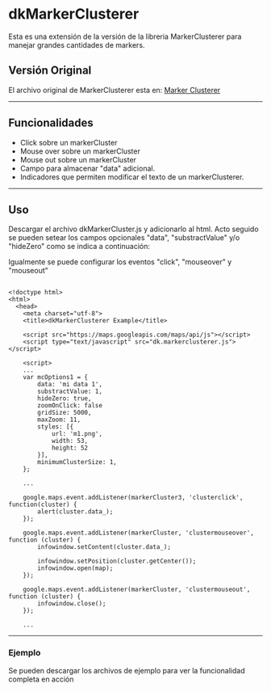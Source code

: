# dkMarkerClusterer

Esta es una extensión de la versión de la libreria MarkerClusterer para manejar grandes cantidades de markers.

<h2>Versión Original</h2>
El archivo original de MarkerClusterer esta en:
<a href="https://github.com/googlemaps/js-marker-clusterer" target="_blank">Marker Clusterer</a>
<hr/>

<h2>Funcionalidades</h2>
<ul>
  <li> Click sobre un markerCluster</li>
  <li> Mouse over sobre un markerCluster</li>
  <li> Mouse out sobre un markerCluster</li>
  <li> Campo para almacenar "data" adicional.</li>
  <li> Indicadores que permiten modificar el texto de un markerClusterer.</li>
</ul>
<hr/>

<h2>Uso</h2>
Descargar el archivo dkMarkerCluster.js y adicionarlo al html. Acto seguido se pueden setear los campos opcionales "data", "substractValue" y/o "hideZero" como se indica a continuación:

Igualmente se puede configurar los eventos "click", "mouseover" y "mouseout"
``` 

<!doctype html>
<html>
  <head>
    <meta charset="utf-8">
    <title>dkMarkerClusterer Example</title>

    <script src="https://maps.googleapis.com/maps/api/js"></script>
    <script type="text/javascript" src="dk.markerclusterer.js"></script>

    <script>
	...      
	var mcOptions1 = {
		data: 'mi data 1',
		substractValue: 1,
		hideZero: true,
		zoomOnClick: false
		gridSize: 5000,
		maxZoom: 11,
		styles: [{
			url: 'm1.png',
			width: 53,
			height: 52
		}],
		minimumClusterSize: 1,
	};

	...

	google.maps.event.addListener(markerCluster3, 'clusterclick', function(cluster) {
		alert(cluster.data_);
	});

	google.maps.event.addListener(markerCluster, 'clustermouseover', function (cluster) {
	    infowindow.setContent(cluster.data_);

	    infowindow.setPosition(cluster.getCenter());
	    infowindow.open(map);
	});

	google.maps.event.addListener(markerCluster, 'clustermouseout', function (cluster) {
		infowindow.close();
	});

	...

``` 
<hr/>

<h3>Ejemplo</h3>
Se pueden descargar los archivos de ejemplo para ver la funcionalidad completa en acción
